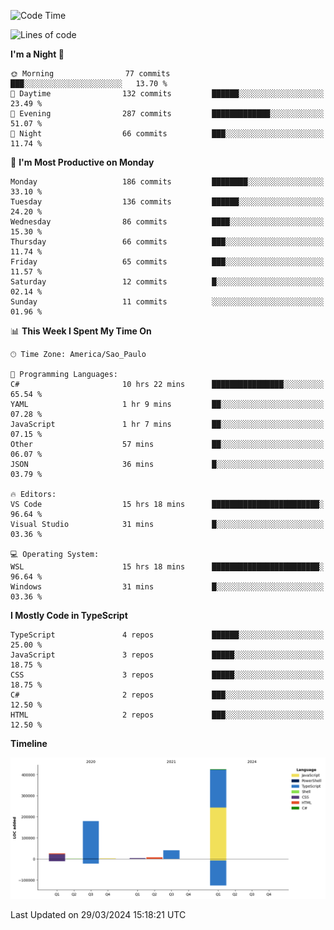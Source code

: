 <!--START_SECTION:waka-->
![Code Time](http://img.shields.io/badge/Code%20Time-2%2C397%20hrs%2038%20mins-blue)

![Lines of code](https://img.shields.io/badge/From%20Hello%20World%20I%27ve%20Written-683.4%20thousand%20lines%20of%20code-blue)

**I'm a Night 🦉** 

```text
🌞 Morning                77 commits          ███░░░░░░░░░░░░░░░░░░░░░░   13.70 % 
🌆 Daytime                132 commits         ██████░░░░░░░░░░░░░░░░░░░   23.49 % 
🌃 Evening                287 commits         █████████████░░░░░░░░░░░░   51.07 % 
🌙 Night                  66 commits          ███░░░░░░░░░░░░░░░░░░░░░░   11.74 % 
```
📅 **I'm Most Productive on Monday** 

```text
Monday                   186 commits         ████████░░░░░░░░░░░░░░░░░   33.10 % 
Tuesday                  136 commits         ██████░░░░░░░░░░░░░░░░░░░   24.20 % 
Wednesday                86 commits          ████░░░░░░░░░░░░░░░░░░░░░   15.30 % 
Thursday                 66 commits          ███░░░░░░░░░░░░░░░░░░░░░░   11.74 % 
Friday                   65 commits          ███░░░░░░░░░░░░░░░░░░░░░░   11.57 % 
Saturday                 12 commits          █░░░░░░░░░░░░░░░░░░░░░░░░   02.14 % 
Sunday                   11 commits          ░░░░░░░░░░░░░░░░░░░░░░░░░   01.96 % 
```


📊 **This Week I Spent My Time On** 

```text
🕑︎ Time Zone: America/Sao_Paulo

💬 Programming Languages: 
C#                       10 hrs 22 mins      ████████████████░░░░░░░░░   65.54 % 
YAML                     1 hr 9 mins         ██░░░░░░░░░░░░░░░░░░░░░░░   07.28 % 
JavaScript               1 hr 7 mins         ██░░░░░░░░░░░░░░░░░░░░░░░   07.15 % 
Other                    57 mins             ██░░░░░░░░░░░░░░░░░░░░░░░   06.07 % 
JSON                     36 mins             █░░░░░░░░░░░░░░░░░░░░░░░░   03.79 % 

🔥 Editors: 
VS Code                  15 hrs 18 mins      ████████████████████████░   96.64 % 
Visual Studio            31 mins             █░░░░░░░░░░░░░░░░░░░░░░░░   03.36 % 

💻 Operating System: 
WSL                      15 hrs 18 mins      ████████████████████████░   96.64 % 
Windows                  31 mins             █░░░░░░░░░░░░░░░░░░░░░░░░   03.36 % 
```

**I Mostly Code in TypeScript** 

```text
TypeScript               4 repos             ██████░░░░░░░░░░░░░░░░░░░   25.00 % 
JavaScript               3 repos             █████░░░░░░░░░░░░░░░░░░░░   18.75 % 
CSS                      3 repos             █████░░░░░░░░░░░░░░░░░░░░   18.75 % 
C#                       2 repos             ███░░░░░░░░░░░░░░░░░░░░░░   12.50 % 
HTML                     2 repos             ███░░░░░░░░░░░░░░░░░░░░░░   12.50 % 
```



**Timeline**

![Lines of Code chart](https://raw.githubusercontent.com/jonhoffmam/jonhoffmam/master/assets/bar_graph.png)


 Last Updated on 29/03/2024 15:18:21 UTC
<!--END_SECTION:waka-->
